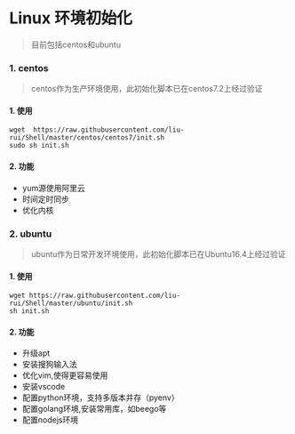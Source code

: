 # Linux 环境初始化
> 目前包括centos和ubuntu

### 1. centos 
> centos作为生产环境使用，此初始化脚本已在centos7.2上经过验证

#### 1. 使用
```shell
wget  https://raw.githubusercontent.com/liu-rui/Shell/master/centos/centos7/init.sh
sudo sh init.sh
```

#### 2. 功能
- yum源使用阿里云
- 时间定时同步
- 优化内核


### 2. ubuntu 
> ubuntu作为日常开发环境使用，此初始化脚本已在Ubuntu16.4上经过验证

#### 1. 使用

```shell
wget https://raw.githubusercontent.com/liu-rui/Shell/master/ubuntu/init.sh
sh init.sh
```

#### 2. 功能
- 升级apt
- 安装搜狗输入法
- 优化vim,使得更容易使用
- 安装vscode
- 配置python环境，支持多版本并存（pyenv）
- 配置golang环境,安装常用库，如beego等
- 配置nodejs环境






